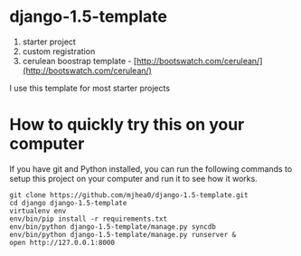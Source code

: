 django-1.5-template
===================

1. starter project
2. custom registration
3. cerulean boostrap template - [http://bootswatch.com/cerulean/](http://bootswatch.com/cerulean/)


I use this template for most starter projects


How to quickly try this on your computer
========================================

If you have git and Python installed, you can run the following commands to setup this project on your computer and run it to see how it works.

    git clone https://github.com/mjhea0/django-1.5-template.git
    cd django django-1.5-template
    virtualenv env
    env/bin/pip install -r requirements.txt
    env/bin/python django-1.5-template/manage.py syncdb
    env/bin/python django-1.5-template/manage.py runserver &
    open http://127.0.0.1:8000
    
